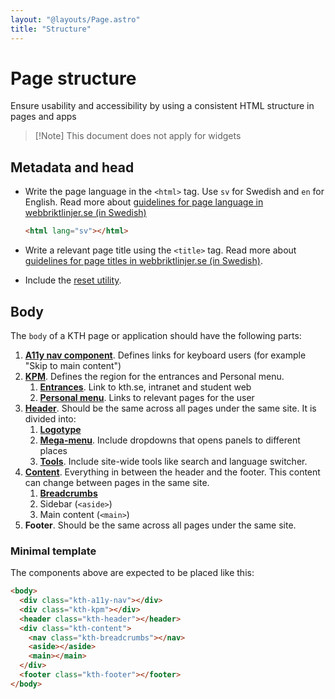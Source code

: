 ```yaml
---
layout: "@layouts/Page.astro"
title: "Structure"
---
```


# Page structure

<p class="lead">Ensure usability and accessibility by using a consistent HTML structure in pages and apps</p>

> [!Note] This document does not apply for widgets

## Metadata and head

- Write the page language in the `<html>` tag. Use `sv` for Swedish and `en` for English. Read more about [guidelines for page language in webbriktlinjer.se (in Swedish)](https://webbriktlinjer.se/riktlinjer/141-ange-sidans-sprak-i-koden/)

  ```html
  <html lang="sv"></html>
  ```

- Write a relevant page title using the `<title>` tag. Read more about [guidelines for page titles in webbriktlinjer.se (in Swedish)](https://webbriktlinjer.se/riktlinjer/135-skriv-beskrivande-sidtitlar/).

- Include the [reset utility](../utils/reset).

## Body

The `body` of a KTH page or application should have the following parts:

1. [**A11y nav component**](../components/a11y-nav). Defines links for keyboard users (for example "Skip to main content")
2. [**KPM**](../components/kpm). Defines the region for the entrances and Personal menu.
   1. [**Entrances**](../components/kpm__entrances). Link to kth.se, intranet and student web
   2. [**Personal menu**](../components/kpm__personal-menu). Links to relevant pages for the user
3. [**Header**](../components/header). Should be the same across all pages under the same site. It is divided into:
   1. [**Logotype**](../components/header__logotype)
   2. [**Mega-menu**](../components/header__mega-menu). Include dropdowns that opens panels to different places
   3. [**Tools**](../components/header__tools). Include site-wide tools like search and language switcher.
4. [**Content**](../components/content). Everything in between the header and the footer. This content can change between pages in the same site.
   1. [**Breadcrumbs**](../components/breadcrumbs)
   2. Sidebar (`<aside>`)
   3. Main content (`<main>`)
5. **Footer**. Should be the same across all pages under the same site.

### Minimal template

The components above are expected to be placed like this:

```html
<body>
  <div class="kth-a11y-nav"></div>
  <div class="kth-kpm"></div>
  <header class="kth-header"></header>
  <div class="kth-content">
    <nav class="kth-breadcrumbs"></nav>
    <aside></aside>
    <main></main>
  </div>
  <footer class="kth-footer"></footer>
</body>
```
